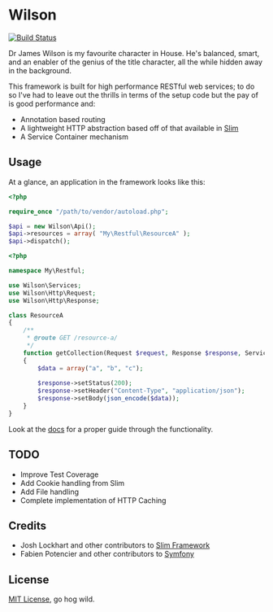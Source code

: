 # Wilson

[![Build Status](https://secure.travis-ci.org/rawebone/Wilson.png?branch=perf)](http://travis-ci.org/rawebone/Wilson)

Dr James Wilson is my favourite character in House. He's  balanced, smart,
and an enabler of the genius of the title character, all the while hidden
away in the background.

This framework is built for high performance RESTful web services; to do so
I've had to leave out the thrills in terms of the setup code but the pay of
is good performance and:

* Annotation based routing
* A lightweight HTTP abstraction based off of that available in
  [Slim](http://www.slimframework.com/)
* A Service Container mechanism


## Usage

At a glance, an application in the framework looks like this:

```php
<?php

require_once "/path/to/vendor/autoload.php";

$api = new Wilson\Api();
$api->resources = array( "My\Restful\ResourceA" );
$api->dispatch();

```

```php
<?php

namespace My\Restful;

use Wilson\Services;
use Wilson\Http\Request;
use Wilson\Http\Response;

class ResourceA
{
    /**
     * @route GET /resource-a/
     */
    function getCollection(Request $request, Response $response, Services $services)
    {
        $data = array("a", "b", "c");
        
        $response->setStatus(200);
        $response->setHeader("Content-Type", "application/json");
        $response->setBody(json_encode($data));
    }
}

```

Look at the [docs](docs/index.md) for a proper guide through the functionality.


## TODO

* Improve Test Coverage
* Add Cookie handling from Slim
* Add File handling
* Complete implementation of HTTP Caching


## Credits

* Josh Lockhart and other contributors to [Slim Framework](http://www.slimframework.com)
* Fabien Potencier and other contributors to [Symfony](http://symfony.com)


## License

[MIT License](LICENSE), go hog wild.